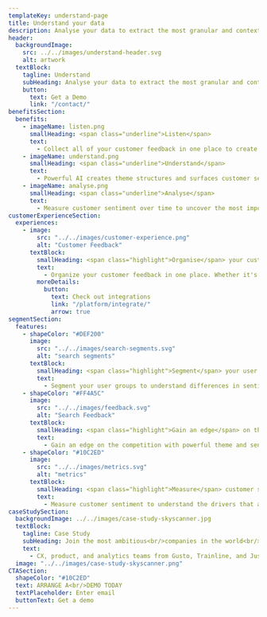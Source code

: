 ```yaml
---
templateKey: understand-page
title: Understand your data
description: Analyse your data to extract the most granular and context specific insights
header:
  backgroundImage:
    src: ../../images/understand-header.svg
    alt: artwork
  textBlock:
    tagline: Understand
    subHeading: Analyse your data to extract the most granular and context specific CX insights.
    button:
      text: Get a Demo
      link: "/contact/"
benefitsSection:
  benefits:
    - imageName: listen.png
      smallHeading: <span class="underline">Listen</span>
      text:
        - Collect all of your customer feedback in one place to create a single view of your customers.
    - imageName: understand.png
      smallHeading: <span class="underline">Understand</span>
      text:
        - Powerful AI creates theme structures and surfaces customer sentiment within your customer feedback data.
    - imageName: analyse.png
      smallHeading: <span class="underline">Analyse</span>
      text:
        - Measure customer sentiment over time to uncover the most important insights on customer experiences.
customerExperienceSection:
  experiences:
    - image:
        src: "../../images/customer-experience.png"
        alt: "Customer Feedback"
      textBlock:
        smallHeading: <span class="highlight">Organise</span> your customer feedback in one place
        text:
          - Organize your customer feedback in one place. Whether it's emails, chats, survey, social interactions, voice app store reviews - Chattermill connects to hundreds of sources.
        moreDetails:
          button:
            text: Check out integrations
            link: "/platform/integrate/"
            arrow: true
segmentSection:
  features:
    - shapeColor: "#DEF200"
      image:
        src: "../../images/search-segments.svg"
        alt: "search segments"
      textBlock:
        smallHeading: <span class="highlight">Segment</span> your user groups
        text:
          - Segment your user groups to understand differences in sentiment and customer experience, enabling you to prioritise product development and exceptional service tailored to your priority customer segments
    - shapeColor: "#FF4A5C"
      image:
        src: "../../images/feedback.svg"
        alt: "Search Feedback"
      textBlock:
        smallHeading: <span class="highlight">Gain an edge</span> on the competition
        text:
          - Gain an edge on the competition with powerful theme and sentiment AI - uncover granular insights about how customers think and feel about your brand, product, or service.
    - shapeColor: "#10C2ED"
      image:
        src: "../../images/metrics.svg"
        alt: "metrics"
      textBlock:
        smallHeading: <span class="highlight">Measure</span> customer sentiment
        text:
          - Measure customer sentiment to understand the drivers that are having the greatest impact on your customer experience.
caseStudySection:
  backgroundImage: ../../images/case-study-skyscanner.jpg
  textBlock:
    tagline: Case Study
    subHeading: Join the most ambitious<br/>companies in the world<br/><span class="underline">reshaping CX</span>
    text:
      - CX, product, and analytics teams from Gusto, Trainline, and Just Eat get instant powerful insights in Chattermill that drive customer insights, retention and advocacy
  image: "../../images/case-study-skyscanner.png"
CTASection:
  shapeColor: "#10C2ED"
  text: ARRANGE A<br/>DEMO TODAY
  textPlaceholder: Enter email
  buttonText: Get a demo
---
```

